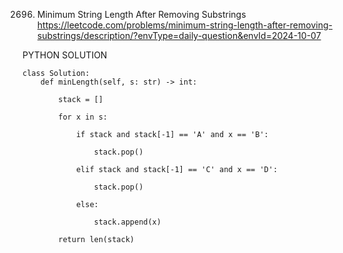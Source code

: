 2696. Minimum String Length After Removing Substrings
https://leetcode.com/problems/minimum-string-length-after-removing-substrings/description/?envType=daily-question&envId=2024-10-07


PYTHON SOLUTION

```
class Solution:
    def minLength(self, s: str) -> int:
        
        stack = []

        for x in s:

            if stack and stack[-1] == 'A' and x == 'B':

                stack.pop()

            elif stack and stack[-1] == 'C' and x == 'D':
                
                stack.pop()

            else:

                stack.append(x)
        
        return len(stack)
```
